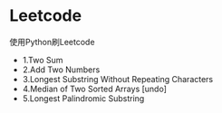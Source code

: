 # Leetcode
使用Python刷Leetcode

 - 1.Two Sum
 - 2.Add Two Numbers
 - 3.Longest Substring Without Repeating Characters
 - 4.Median of Two Sorted Arrays [undo]
 - 5.Longest Palindromic Substring
